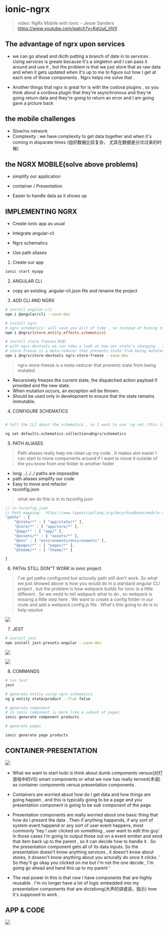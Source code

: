 # ionic-ngrx

> video: NgRx Mobile with Ionic - Jesse Sanders
> https://www.youtube.com/watch?v=KgUuiI_HVII

## The advantage of ngrx upon services

* we can go ahead and dicth putting a branch of date in to services . Using services is greate because it's a singleton and I can pass it around and use it , but the problem is that we just store that as raw data and when it gets updated when it's up to me to figure out how I get at each one of those components . Ngrx helps me solve that . 

* Another things that ngrx is great for is with the codova plugins , so you think about a cordova plugin that they're asynchronous and they're going return data and they're going to return an error and I  am going gave a picture back 

## the mobile challenges

* Slow/no network
* Complexity : we have complexity to get data together and when it's coming  in disparate times (组织数据比较复杂， 尤其在数据是分次过来的时候)

## the NGRX MOBILE(solve above problems)

* simplify our application

* container / Presentation 

* Easier to handle data as it shows up

## IMPLEMENTING NGRX

* Create ionic app as usual

* Integrate angular-cli

* Ngrx schematics

* Use path aliases

1. Create our app


```bash
ionic start myapp

```

2. ANGULAR CLI

* copy an existing .angular-cli.json file and rename the project

3. ADD CLI AND NGRX

```bash
# install angular-cli
npm i @angular/cli --save-dev

# install ngrx
# ngrx schematics: will save you alit of time , so instead of hveing to generate out model, actions, reducer, effects yourself, it's going to give you a baseline to work with  
npm i @ngrx/{store,entity,effects,schematics}

# install store freeze(冻结)
# with ngrx-devtools we can take a look at how our state's changing . If we're doing ngrx, it's a really a mandate(正式命令) you should have the dev tools and you need to see how your state changing and you need to make sure you states not getting mutated (突变)
# store-freeze is a meta-reducer that prevents state from being mutated, it'll make sure that it you do mutate it , instead of it just kind of silently failing on you it'll go ahead and throw an error and let you know that you mutated state and you need to probably fix you reducer 
npm i @ngrx/store-devtools ngrx-store-freeze --save-dev

```

> ngrx-store-freeze is a meta-reducer that prevents state from being mutated

* Recursively freezes the current state, the dispatched action payload if provided and the new state.
* When mutation occurs, an exception will be thrown.
* Should be used only in development to ensure that the state remains immutable.


4. CONFIGURE SCHEMATICS

```bash

# tell the CLI about the schematics , so I want to use 'ng set (this is part of the CLI, and this alows me to change one of the settings)' to change my defaults for the setting . we want to change my defaults for the schematics collection to point to ngrx schematics . So that'll support angular schematics plus it'll support our ngrx schematics   

ng set defaults.schematics.collection=@ngrx/schematics

```

5. PATH ALIASES

> Path aliases really help me clean up my code . It makes alot easier I can start to move components around if I want to move it outside of the you know from one folder to another folder 

* long ../../../ paths are impossible
* path aliases simplify our code
* Easy to move and refactor
* tsconfig.json

> what we do this is in to tsconfig.json 

```js
// in tsconfig.json
// Path mapping:  https://www.typescriptlang.org/docs/handbook/module-resolution.html 
"paths" : {
    "@state/*" : [ "app/state/*" ],
    "@core/*" : [ "app/core/*" ],
    "@app/*" : [ "app/" ],
    "@assets/*" : [ "assets/*" ],
    "@env" : [ "environments/environments" ],
    "@pages/*" : [ "pages/*" ],
    "@theme/*" : [ "theme/*" ]

}

```

6. PATHs STILL DON"T WORK in ionic project

> I've got paths configured but acturally path still don't work. So what we just showed above is how you would do in a standard angular CLI project , but the problem is how webpack builds for ionic is a little different . So we nedd to tell webpack what to do , so webpack is missing a little step here . We want to create a config folder in our route and add a webpack.config.js file . What's this going to do is to help resolve 

![](./z-images/webpack-configure.jpg)


7. JEST

```bash
# install jest
npm install jest-presets-angular --save-dev

```

![](./z-images/jest-configure.jpg)

![](./z-images/jest-setup.jpg)

8. COMMANDS

```bash
# run test
jest

# generate entity using ngrx schematics
ng g entity state/product --flat false

# generate component 
# in ionic component is more like a subset of pages 
ionic generate component products

# generate pages

ionic generate page products

```

## CONTAINER-PRESENTATION

![](./z-images/container-presentation.jpg)

* What we want to start todo is think about dumb components versus(对打游戏中的VS) smart components or what we now has really termed(术语) as container components versus presentation components . 

* Containers are worried about how do I get data and how things are going happen , and this is typically going to be a page and  you presentation component is going to be sub component of the page. 

* Presentation components are really worried about one basic thing that how do I present the data . Then if anything happends, if any sort of system event happend or any sort of user event happens, most commonly 'hey ! user clicked on something , user want to edit this guy'. In those cases I'm going to output those out on a event emitter and send that item back up to the parent , so it can decide how to handle it . So the presentation component gets all of its data inputs.  So the presentation doesn't know anything services , it doesn't know about stores, it dosesn't know anything about you acturally do once it clicks .' So they'll go okay you clicked on me but I'm not the one decide , I'm going go ahead and hand this up to my parent '

* The real power in this is that now I have components that are highly reusable . I'm no longer have a lot of logic embedded into my presentation components that are dictationg(大声的讲或读，指示) how it's supposed to work .


## APP & CODE

![]( ./z-images/app&code.jpg)



